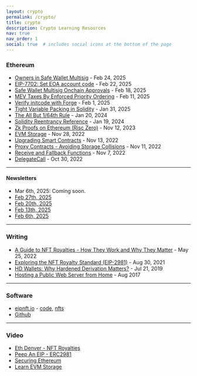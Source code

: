 ```yaml
---
layout: crypto
permalink: /crypto/
title: crypto
description: Crypto Learning Resources
nav: true
nav_order: 1
social: true  # includes social icons at the bottom of the page
---
```

<!-- _pages/crypto.md -->


### Ethereum

- [Owners in Safe Wallet Multisig](https://x.com/blainemalone/status/1894209702042521837) - Feb 24, 2025
- [EIP-7702: Set EOA account code](https://x.com/blainemalone/status/1893428082653962306) - Feb 22, 2025
- [Safe Wallet Multisig Onchain Approvals](https://x.com/blainemalone/status/1891643583100485989) - Feb 18, 2025
- [MEV Taxes By Enforced Priority Ordering](https://x.com/blainemalone/status/1889510204406186055) - Feb 11, 2025
- [Verify initcode with Forge](https://x.com/blainemalone/status/1885838869469474970) - Feb 1, 2025
- [Tight Variable Packing in Solidity](https://x.com/blainemalone/status/1885466686779781614) - Jan 31, 2025
- [The All But 1/64th Rule](https://x.com/blainemalone/status/1748885704589869518?s=20) - Jan 20, 2024
- [Solidity Reentrancy Reference](https://x.com/blainemalone/status/1748409660472717401?s=20) - Jan 19, 2024
- [Zk Proofs on Ethereum (Risc Zero)](https://x.com/blainemalone/status/1723853779466895733) - Nov 12, 2023
- [EVM Storage](https://twitter.com/blainemalone/status/1597352375593078784?s=20&t=b3OInelM1QFX84Q0Zp2AHQ) - Nov 28, 2022
- [Upgrading Smart Contracts](https://twitter.com/blainemalone/status/1591981306296111107) - Nov 13, 2022
- [Proxy Contracts - Avoiding Storage Collisions](https://twitter.com/blainemalone/status/1591204606591148034) - Nov 11, 2022
- [Receive and Fallback Functions](https://twitter.com/blainemalone/status/1589817692831514624) - Nov 7, 2022
- [DelegateCall](https://twitter.com/blainemalone/status/1586744968546340864) - Oct 30, 2022

---

#### Newsletters

- Mar 6th, 2025: Coming soon.
- [Feb 27th, 2025](https://news.blainemalone.com/posts/3-thoughts-thursday-27th-feb-2025)
- [Feb 20th, 2025](https://news.blainemalone.com/posts/3-thoughts-thursday-20th-feb-2025)
- [Feb 13th, 2025](https://news.blainemalone.com/posts/3-thoughts-thursday-13th-feb-2025)
- [Feb 6th, 2025](https://news.blainemalone.com/posts/3-thoughts-thursday-the-beginning)

---

### Writing

- [A Guide to NFT Royalties - How They Work and Why They Matter](https://www.superlunar.com/post/a-guide-to-nft-royalties-how-they-work-and-why-they-matter) - May 25, 2022
- [Exploring the NFT Royalty Standard (EIP-2981)](https://www.gemini.com/blog/exploring-the-nft-royalty-standard-eip-2981) - Aug 30, 2021
- [HD Wallets: Why Hardened Derivation Matters?](https://medium.com/@blainemalone01/hd-wallets-why-hardened-derivation-matters-89efcdc71671) - Jul 21, 2019
- [Hosting a Public Web Server from Home](https://steemit.com/raspberrypi/@cryptobugsy/hosting-a-public-web-server-from-home) - Aug 2017

---

### Software

- [eipnft.io](https://eipnft.io) - [code](https://github.com/blmalone/eip-ntf), [nfts](https://opensea.io/collection/ethereum-improvement-proposal-nfts)
- [Github](https://github.com/blmalone)

---

### Video

- [Eth Denver - NFT Royalties](https://youtu.be/0t8wLde29DM)
- [Peep An EIP - ERC2981](https://youtu.be/hTbcw0rhLto)
- [Securing Ethereum](https://x.com/blainemalone/status/1881090320802472400)
- [Learn EVM Storage](https://youtu.be/Ams6q8YBjII)